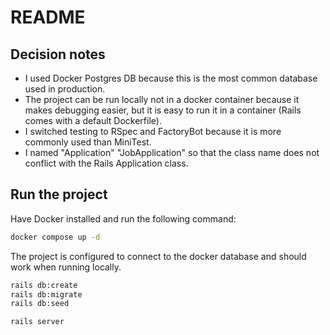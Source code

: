 # README

## Decision notes

- I used Docker Postgres DB because this is the most common database used in production.
- The project can be run locally not in a docker container because it makes debugging easier, but it is easy to run it in a container (Rails comes with a default Dockerfile).
- I switched testing to RSpec and FactoryBot because it is more commonly used than MiniTest.
- I named "Application" "JobApplication" so that the class name does not conflict with the Rails Application class.

## Run the project

Have Docker installed and run the following command:

```bash
docker compose up -d
```

The project is configured to connect to the docker database and should work when running locally.

```bash
rails db:create
rails db:migrate
rails db:seed

rails server
```
